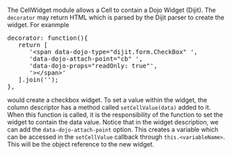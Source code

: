 The CellWidget module allows a Cell to contain a Dojo Widget (Dijit).  The `decorator` may return HTML which is parsed by the Dijit parser to create the widget.  For exanmple

<pre>
decorator: function(){
   return [
      '&lt;span data-dojo-type="dijit.form.CheckBox" ',
      'data-dojo-attach-point="cb" ',
      'data-dojo-props="readOnly: true"',
      '&gt;&lt;/span&gt;'
   ].join('');
},
</pre>
would create a checkbox widget.
To set a value within the widget, the column descriptor has a method called `setCellValue(data)` added to it.  When this function is called, it is the responsibility of the function to set the widget to contain the data value.  Notice that in the widget description, we can add the `data-dojo-attach-point` option.  This creates a variable which can be accessed in the `setCellValue` callback through `this.<variableName>`.  This will be the object reference to the new widget.